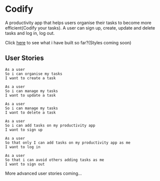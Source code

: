 # Codify

A productivity app that helps users organise their tasks to become more efficient(Codify your tasks). A user can sign up, create, update and delete tasks and log in, log out.

Click [here](https://hardcore-sinoussi-7b5156.netlify.app/) to see what i have built so far?(Styles coming soon)  

## User Stories
```
As a user
So i can organise my tasks
I want to create a task

As a user
So i can manage my tasks
I want to update a task

As a user
So i can manage my tasks
I want to delete a task

As a user
So i can add tasks on my productivity app
I want to sign up

As a user 
So that only I can add tasks on my productivity app as me
I want to log in

As a user
So that i can avoid others adding tasks as me
I want to sign out
```
More advanced user stories coming...

